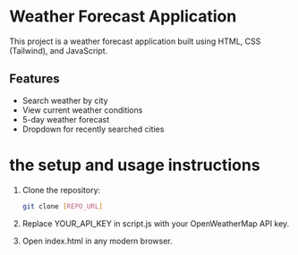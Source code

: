 
# Weather Forecast Application
This project is a weather forecast application built using HTML, CSS (Tailwind), and JavaScript.

## Features
- Search weather by city
- View current weather conditions
- 5-day weather forecast
- Dropdown for recently searched cities

# the setup and usage instructions

1. Clone the repository:
   ```bash
   git clone [REPO_URL]

2. Replace YOUR_API_KEY in script.js with your OpenWeatherMap API key.

3. Open index.html in any modern browser.
